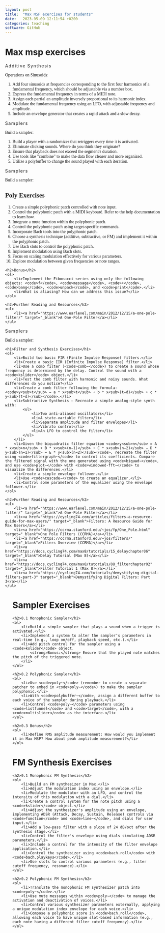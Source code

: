 ```yaml
---
layout: post
title:  "Max MSP exercises for students"
date:   2023-05-09 12:11:54 +0200
categories: teaching
software: GitHub
---
```

<h1>Max msp exercises</h1>

<div class="wrapper">
    <aside class="aside aside-2"><p style="letter-spacing: .1rem">Additive Synthesis</p></aside>
    <article class="main" style="font-family: MyCustomFont;">Operations on Sinusoids:
    <ol>
        <li>Add four sinusoids at frequencies corresponding to the first four harmonics of a fundamental frequency, which should be adjustable via a number box.</li>
        <li>Express the fundamental frequency in terms of a MIDI note.</li>
        <li>Assign each partial an amplitude inversely proportional to its harmonic index.</li>
        <li>Modulate the fundamental frequency using an LFO, with adjustable frequency and amplitude.</li>
        <li>Include an envelope generator that creates a rapid attack and a slow decay.</li>
    </ol> 
  </article>
</div>
<div class="wrapper">
    <aside class="aside aside-2"><p style="letter-spacing: .1rem">Samplers</p></aside>
    <article class="main" style="font-family: MyCustomFont;">Build a sampler:
    <ol>
           <li>Build a player with a randomizer that retriggers every time it is activated.</li>
        <li>Eliminate clicking sounds. Where do you think they originate?</li>
        <li>Ensure that playback does not exceed the segment's duration.</li>
        <li>Use tools like "combine" to make the data flow clearer and more organized.</li>
        <li>Utilize a polybuffer to change the sound played with each iteration.</li>
    </ol>
  </article>
</div>

<div class="wrapper">
    <aside class="aside aside-2"><p style="letter-spacing: .1rem">Samplers</p></aside>
    <article class="main" style="font-family: MyCustomFont;">Build a sampler:
    <h1>Poly Exercises</h1>
    <ol>
        <li>Create a simple polyphonic patch controlled with note input.</li>
        <li>Control the polyphonic patch with a MIDI keyboard. Refer to the help documentation to learn how.</li>
        <li>Integrate a mute function within the polyphonic patch.</li>
        <li>Control the polyphonic patch using target-specific commands.</li>
        <li>Incorporate Bach tools into the polyphonic patch.</li>
        <li>Choose a synthesis technique (additive, subtractive, or FM) and implement it within the polyphonic patch.</li>
        <li>Use Bach slots to control the polyphonic patch.</li>
        <li>Implement modulation using Bach slots.</li>
        <li>Focus on scaling modulation effectively for various parameters.</li>
        <li>Explore modulation between given frequencies or note ranges.</li>
    </ol>

    <h2>Bonus</h2>
    <ol>
        <li>Implement the Fibonacci series using only the following objects: <code>f</code>, <code>message</code>, <code>+</code>, <code>bang</code>, <code>unpack</code>, and <code>print</code>.</li>
        <li>What is aliasing? How can we address this issue?</li>
    </ol>

    <h2>Further Reading and Resources</h2>
    <ul>
        <li><a href="https://www.earlevel.com/main/2012/12/15/a-one-pole-filter/" target="_blank">A One-Pole Filter</a></li>
    </ul>
  </article>
</div>
<div class="wrapper">
    <aside class="aside aside-2"><p style="letter-spacing: .1rem">Samplers</p></aside>
    <article class="main" style="font-family: MyCustomFont;">Build a sampler:
    
    <h1>Filter and Synthesis Exercises</h1>
    <ol>
        <li>Build two basic FIR (Finite Impulse Response) filters.</li>
        <li>Create a basic IIR (Infinite Impulse Response) filter.</li>
        <li>Use a comb filter (<code>comb~</code>) to create a sound whose frequency is determined by the delay. Control the sound with a <code>kslider</code> object.</li>
        <li>Test the comb filter with harmonic and noisy sounds. What differences do you notice?</li>
        <li>Create a comb filter following the formula: <code>y<sub>t</sub> = a * x<sub>t</sub> + b * x<sub>(t−d)</sub> + c * y<sub>(t−d)</sub></code>.</li>
        <li>Subtractive Synthesis — Recreate a simple analog-style synth with:
            <ul>
                <li>Two anti-aliased oscillators</li>
                <li>A state-variable filter</li>
                <li>Separate amplitude and filter envelopes</li>
                <li>Vibrato control</li>
                <li>An LFO to control the filter</li>
            </ul>
        </li>
        <li>Given the biquadratic filter equation <code>y<sub>n</sub> = A * x<sub>n</sub> + B * x<sub>(n−1)</sub> + C * x<sub>(n−2)</sub> − D * y<sub>(n−1)</sub> − E * y<sub>(n−2)</sub></code>, recreate the filter using <code>filtergraph~</code> to control its coefficients. Compare the filtered signal with the one generated using <code>biquad~</code>, and use <code>plot~</code> with <code>windowed-fft~</code> to visualize the differences.</li>
        <li>Create a simple envelope follower.</li>
        <li>Use <code>cascade~</code> to create an equalizer.</li>
        <li>Control some parameters of the equalizer using the envelope follower.</li>
    </ol>

    <h2>Further Reading and Resources</h2>
    <ul>
        <li><a href="https://www.earlevel.com/main/2012/12/15/a-one-pole-filter/" target="_blank">A One-Pole Filter</a></li>
        <li><a href="https://cycling74.com/articles/filters-a-resource-guide-for-max-users/" target="_blank">Filters: A Resource Guide for Max Users</a></li>
        <li><a href="https://ccrma.stanford.edu/~jos/fp/One_Pole.html" target="_blank">One Pole Filters (CCRMA)</a></li>
        <li><a href="https://ccrma.stanford.edu/~jos/filters/" target="_blank">Filters Overview (CCRMA)</a></li>
        <li><a href="https://docs.cycling74.com/max8/tutorials/15_delaychapter06" target="_blank">Delay Tutorial (Max 8)</a></li>
        <li><a href="https://docs.cycling74.com/max8/tutorials/08_filterchapter02" target="_blank">Filter Tutorial 1 (Max 8)</a></li>
        <li><a href="https://cycling74.com/tutorials/demystifying-digital-filters-part-3" target="_blank">Demystifying Digital Filters: Part 3</a></li>
    </ul>
  </article>
</div>

<ol>
<h1>Sampler Exercises</h1>

    <h2>0.1 Monophonic Sampler</h2>
    <ol>
        <li>Build a simple sampler that plays a sound when a trigger is activated.</li>
        <li>Implement a system to alter the sampler's parameters in real-time (e.g., loop on/off, playback speed, etc.).</li>
        <li>Add pitch control for the sampler using a <code>kslider</code> object.  
            <strong>Bonus:</strong> Ensure that the played note matches the pitch of the triggered note.
        </li>
    </ol>

    <h2>0.2 Polyphonic Sampler</h2>
    <ol>
        <li>Use <code>poly~</code> (remember to create a separate patcher to embed in <code>poly~</code>) to make the sampler polyphonic.</li>
        <li>With <code>polybuffer~</code>, assign a different buffer to each voice of the sampler during playback.</li>
        <li>Control <code>poly~</code> parameters using <code>listfunnel</code> and <code>target</code>, with a <code>multislider</code> as the interface.</li>
    </ol>

    <h2>0.3 Bonus</h2>
    <ol>
        <li>Define RMS amplitude measurement: How would you implement it in Max MSP? How about peak amplitude measurement?</li>
    </ol>

<h1>FM Synthesis Exercises</h1>

    <h2>0.1 Monophonic FM Synthesis</h2>
    <ol>
        <li>Build an FM synthesizer in Max.</li>
        <li>Adjust the modulation index using an envelope.</li>
        <li>Modulate the modulator with an LFO, and control the intensity of this modulation with a dial.</li>
        <li>Create a control system for the note pitch using a <code>kslider</code> object.</li>
        <li>Adjust the synthesizer's amplitude using an envelope, implementing ADSR (Attack, Decay, Sustain, Release) controls via <code>function</code> and <code>line~</code>, and dials for user input.</li>
        <li>Add a low-pass filter with a slope of 24 dB/oct after the synthesis stage.</li>
        <li>Control the filter's envelope using dials simulating ADSR parameters.</li>
        <li>Include a control for the intensity of the filter envelope application.</li>
        <li>Control the synthesizer using <code>bach.roll</code> with <code>bach.playkeys</code>.</li>
        <li>Use slots to control various parameters (e.g., filter cutoff frequency, resonance).</li>
    </ol>

    <h2>0.2 Polyphonic FM Synthesis</h2>
    <ol>
        <li>Translate the monophonic FM synthesizer patch into <code>poly~</code>.</li>
        <li>Use mute messages within <code>poly~</code> to manage the activation and deactivation of voices.</li>
        <li>Control various synthesizer parameters externally, applying a unique modulation index envelope for each voice.</li>
        <li>Compose a polyphonic score in <code>bach.roll</code>, allowing each voice to have unique slot-based information (e.g., each note having a different filter cutoff frequency).</li>
    </ol>



